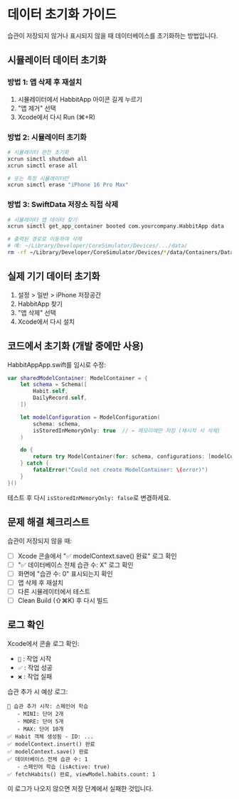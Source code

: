 # 데이터 초기화 가이드

습관이 저장되지 않거나 표시되지 않을 때 데이터베이스를 초기화하는 방법입니다.

## 시뮬레이터 데이터 초기화

### 방법 1: 앱 삭제 후 재설치
1. 시뮬레이터에서 HabbitApp 아이콘 길게 누르기
2. "앱 제거" 선택
3. Xcode에서 다시 Run (⌘+R)

### 방법 2: 시뮬레이터 초기화
```bash
# 시뮬레이터 완전 초기화
xcrun simctl shutdown all
xcrun simctl erase all

# 또는 특정 시뮬레이터만
xcrun simctl erase "iPhone 16 Pro Max"
```

### 방법 3: SwiftData 저장소 직접 삭제
```bash
# 시뮬레이터 앱 데이터 찾기
xcrun simctl get_app_container booted com.yourcompany.HabbitApp data

# 출력된 경로로 이동하여 삭제
# 예: ~/Library/Developer/CoreSimulator/Devices/.../data/
rm -rf ~/Library/Developer/CoreSimulator/Devices/*/data/Containers/Data/Application/*/Library/Application\ Support/default.store
```

## 실제 기기 데이터 초기화

1. 설정 > 일반 > iPhone 저장공간
2. HabbitApp 찾기
3. "앱 삭제" 선택
4. Xcode에서 다시 설치

## 코드에서 초기화 (개발 중에만 사용)

HabbitAppApp.swift를 임시로 수정:

```swift
var sharedModelContainer: ModelContainer = {
    let schema = Schema([
        Habit.self,
        DailyRecord.self,
    ])

    let modelConfiguration = ModelConfiguration(
        schema: schema,
        isStoredInMemoryOnly: true  // ← 메모리에만 저장 (재시작 시 삭제)
    )

    do {
        return try ModelContainer(for: schema, configurations: [modelConfiguration])
    } catch {
        fatalError("Could not create ModelContainer: \(error)")
    }
}()
```

테스트 후 다시 `isStoredInMemoryOnly: false`로 변경하세요.

## 문제 해결 체크리스트

습관이 저장되지 않을 때:

- [ ] Xcode 콘솔에서 "✅ modelContext.save() 완료" 로그 확인
- [ ] "✅ 데이터베이스 전체 습관 수: X" 로그 확인
- [ ] 화면에 "습관 수: 0" 표시되는지 확인
- [ ] 앱 삭제 후 재설치
- [ ] 다른 시뮬레이터에서 테스트
- [ ] Clean Build (⇧⌘K) 후 다시 빌드

## 로그 확인

Xcode에서 콘솔 로그 확인:
- `🔄` : 작업 시작
- `✅` : 작업 성공
- `❌` : 작업 실패

습관 추가 시 예상 로그:
```
🔄 습관 추가 시작: 스페인어 학습
   - MINI: 단어 2개
   - MORE: 단어 5개
   - MAX: 단어 10개
✅ Habit 객체 생성됨 - ID: ...
✅ modelContext.insert() 완료
✅ modelContext.save() 완료
✅ 데이터베이스 전체 습관 수: 1
   - 스페인어 학습 (isActive: true)
✅ fetchHabits() 완료, viewModel.habits.count: 1
```

이 로그가 나오지 않으면 저장 단계에서 실패한 것입니다.
